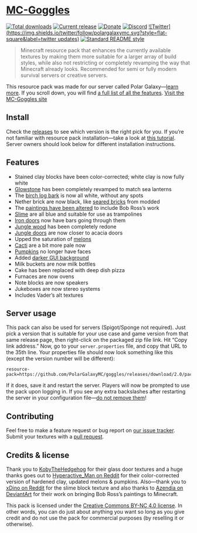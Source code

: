 # [MC-Goggles](https://goggles.polargalaxymc.com)

[![Total downloads](https://img.shields.io/github/downloads/polargalaxymc/goggles/total.svg?style=flat-square)](https://github.com/PolarGalaxyMC/goggles/releases) [![Current release](https://img.shields.io/github/release/polargalaxymc/goggles.svg?style=flat-square)](https://github.com/polargalaxymc/cubhub/releases) [![Donate](https://img.shields.io/badge/support_us-donate-yellow.svg?style=flat-square)](https://polargalaxy.com/support) [![Discord](https://img.shields.io/badge/discord-join%20chat-7289DA.svg?style=flat-square)](https://polargalaxy.com/discord) [![Twitter](https://img.shields.io/twitter/follow/polargalaxymc.svg?style=flat-square&label=twitter updates)](https://twitter.com/polargalaxymc) [![Standard README style](https://img.shields.io/badge/readme%20style-standard-blue.svg?style=flat-square)](https://github.com/RichardLitt/standard-readme)

> Minecraft resource pack that enhances the currently available textures by making them more suitable for a larger array of build styles, while also not restricting or completely revamping the way that Minecraft already looks. Recommended for semi or fully modern survival servers or creative servers.

This resource pack was made for our server called Polar Galaxy—[learn more](https://www.polargalaxy.com/about). If you scroll down, you will find [a full list of all the features](#features). [Visit the MC-Goggles site](https://goggles.polargalaxymc.com)

## Install

Check the [releases](https://github.com/PolarGalaxyMC/goggles/releases) to see which version is the right pick for you. If you’re not familiar with resource pack installation—take a look at [this tutorial](http://minecraft.gamepedia.com/Tutorials/Loading_a_resource_pack). Server owners should look below for different installation instructions.

## Features

+ Stained clay blocks have been color-corrected; white clay is now fully white
+ [Glowstone](https://github.com/PolarGalaxyMC/goggles/blob/master/assets/minecraft/textures/blocks/glowstone.png) has been completely revamped to match sea lanterns
+ The [birch log bark](https://github.com/PolarGalaxyMC/goggles/blob/master/assets/minecraft/textures/blocks/log_birch.png) is now all white, without any spots
+ Nether brick are now black, like [seared bricks](https://ftbwiki.org/Seared_Brick) from modded
+ The [paintings have been altered](https://github.com/PolarGalaxyMC/goggles/blob/master/assets/minecraft/textures/painting/paintings_kristoffer_zetterstrand.png?raw=true) to include Bob Ross’s work
+ [Slime](https://github.com/PolarGalaxyMC/goggles/blob/master/assets/minecraft/textures/entity/slime/slime.png) are all blue and suitable for use as trampolines
+ [Iron doors](https://github.com/PolarGalaxyMC/goggles/blob/master/assets/minecraft/textures/blocks/door_iron_upper.png) now have bars going through them
+ [Jungle wood](https://github.com/PolarGalaxyMC/goggles/blob/master/assets/minecraft/textures/blocks/planks_jungle.png) has been completely redone
+ [Jungle doors](https://github.com/PolarGalaxyMC/goggles/blob/master/assets/minecraft/textures/blocks/door_jungle_upper.png?raw=true) are now closer to acacia doors
+ Upped the saturation of [melons](https://github.com/PolarGalaxyMC/goggles/blob/master/assets/minecraft/textures/blocks/melon_side.png)
+ [Cacti](https://github.com/PolarGalaxyMC/goggles/blob/master/assets/minecraft/textures/blocks/cactus_side.png) are a bit more pale now
+ [Pumpkins](https://github.com/PolarGalaxyMC/goggles/blob/master/assets/minecraft/textures/blocks/pumpkin_face_off.png) no longer have faces
+ Added [darker GUI background](https://github.com/PolarGalaxyMC/goggles/blob/master/assets/minecraft/textures/gui/options_background.png)
+ Milk buckets are now milk bottles
+ Cake has been replaced with deep dish pizza
+ Furnaces are now ovens
+ Note blocks are now speakers
+ Jukeboxes are now stereo systems
+ Includes Vader’s alt textures

## Server usage

This pack can also be used for servers (Spigot/Sponge not required). Just pick a version that is suitable for your use case and game version from that same release page, then right-click on the packaged zip file link. Hit “Copy link address.” Now, go to your `server.properties` file, and copy that URL to the 35th line. Your properties file should now look something like this (except the version number will be different):

```
resource-pack=https://github.com/PolarGalaxyMC/goggles/releases/download/2.0/pack.zip
```

If it does, save it and restart the server. Players will now be prompted to use the pack upon logging in. If you see any extra backslashes after restarting the server in your configuration file—[do not remove them](https://en.wikipedia.org/wiki/Escape_character)!

## Contributing

Feel free to make a feature request or bug report on [our issue tracker](https://github.com/PolarGalaxyMC/goggles/issues). Submit your textures with a [pull request](https://github.com/PolarGalaxyMC/goggles/pulls).

## Credits & license

Thank you to [KobyTheHedgehog](http://www.minecraftforum.net/forums/mapping-and-modding/resource-packs/2557239-glass-doors-for-1-10x) for their glass door textures and a huge thanks goes out to [Hyperactive_Man on Reddit](https://www.reddit.com/r/Minecraft/comments/38q14w/the_better_than_default_texture_pack/?ref=share&ref_source=link) for their color-corrected version of hardened clay, updated melons & pumpkins. Also—thank you to [xDino on Reddit](https://www.reddit.com/r/Minecraft/comments/1zouwl/i_made_a_better_slime_block_texture/?ref=search_posts) for the slime block texture and also thanks to [Azendia on DeviantArt](http://azendia.deviantart.com/art/Bob-Ross-Framed-Paintings-Pack-16-Minecraft-1-8-9-584165890) for their work on bringing Bob Ross’s paintings to Minecraft.

This pack is licensed under the [Creative Commons BY-NC 4.0 license](https://creativecommons.org/licenses/by-nc/4.0/). In other words, you can do just about anything you want so long as you give credit and do not use the pack for commercial purposes (by reselling it or otherwise).
